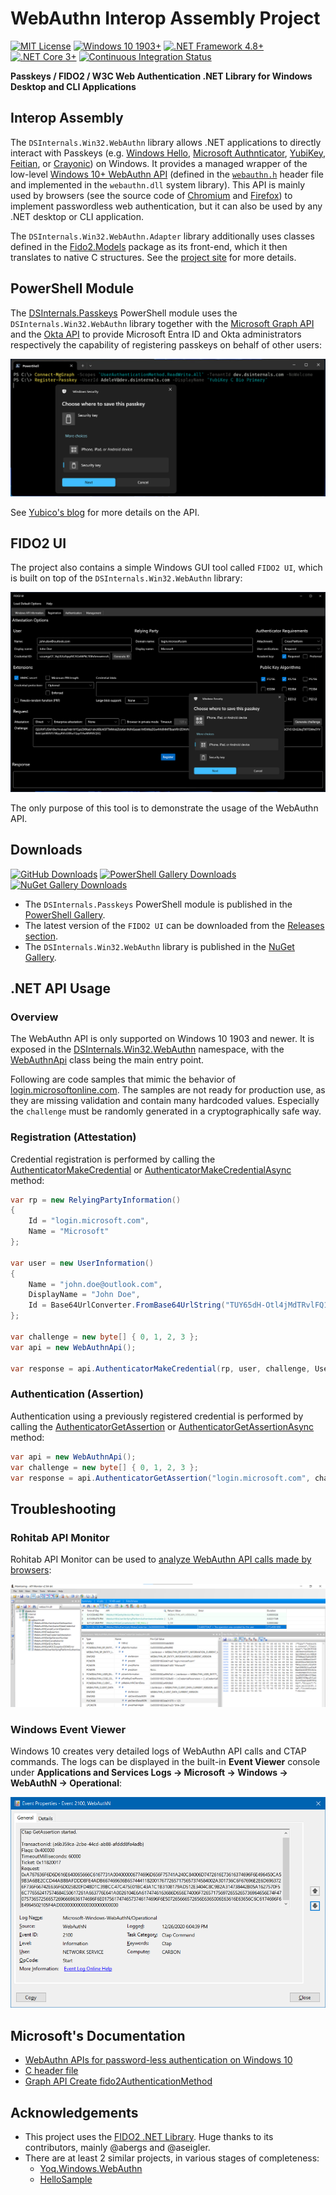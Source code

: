 # WebAuthn Interop Assembly Project

[![MIT License](https://img.shields.io/badge/License-MIT-green.svg)](../LICENSE)
[![Windows 10 1903+](https://img.shields.io/badge/Windows%2010-1903%2B-007bb8.svg?logo=Windows)](#)
[![.NET Framework 4.8+](https://img.shields.io/badge/.NET%20Framework-4.8%2B-007FFF.svg)](#)
[![.NET Core 3+](https://img.shields.io/badge/.NET%20Core-3%2B-007FFF.svg)](#)
[![Continuous Integration Status](https://github.com/MichaelGrafnetter/webauthn-interop/actions/workflows/autobuild.yml/badge.svg)](https://github.com/MichaelGrafnetter/webauthn-interop/actions)

**Passkeys / FIDO2 / W3C Web Authentication .NET Library for Windows Desktop and CLI Applications**

## Interop Assembly

The `DSInternals.Win32.WebAuthn` library allows .NET applications to directly interact with Passkeys (e.g. [Windows Hello](https://support.microsoft.com/en-us/windows/passkeys-in-windows-301c8944-5ea2-452b-9886-97e4d2ef4422), [Microsoft Authnticator](https://learn.microsoft.com/en-us/entra/identity/authentication/how-to-register-passkey-authenticator), [YubiKey](https://www.yubico.com/products/), [Feitian](https://www.ftsafe.com/products/FIDO), or [Crayonic](https://www.crayonic.com/)) on Windows.
It provides a managed wrapper of the low-level [Windows 10+ WebAuthn API](https://learn.microsoft.com/en-us/windows/win32/api/_webauthn/)
(defined in the [`webauthn.h`](https://github.com/microsoft/webauthn/blob/master/webauthn.h) header file and implemented in the `webauthn.dll` system library). This API is mainly used by browsers
(see the source code of [Chromium](https://chromium.googlesource.com/chromium/src/+/refs/heads/master/device/fido/win/webauthn_api.cc)
and [Firefox](https://searchfox.org/mozilla-central/source/dom/webauthn/WinWebAuthnService.cpp)) to implement passwordless web authentication,
but it can also be used by any .NET desktop or CLI application.

The `DSInternals.Win32.WebAuthn.Adapter` library additionally uses classes defined in the [Fido2.Models](https://www.nuget.org/packages/Fido2.Models/) package as its front-end, which it then translates to native C structures. See the [project site](https://github.com/abergs/fido2-net-lib) for more details.

## PowerShell Module

The [DSInternals.Passkeys](https://www.powershellgallery.com/packages/DSInternals.Passkeys) PowerShell module uses the `DSInternals.Win32.WebAuthn` library together with the [Microsoft Graph API](https://learn.microsoft.com/en-us/graph/api/resources/fido2authenticationmethod?view=graph-rest-beta) and the [Okta API](https://developer.okta.com/docs/api/openapi/okta-management/management/tag/UserFactor/#tag/UserFactor/operation/enrollFactor) to provide Microsoft Entra ID and Okta administrators respectively the capability of registering passkeys on behalf of other users:

![PowerShell Passkey Registration Screenshot](../Documentation/Screenshots/powershell.png)

See [Yubico's blog](https://www.yubico.com/blog/microsoft-strengthens-phishing-resistant-security-for-entra-id-with-fido2-provisioning-apis/) for more details on the API.

## FIDO2 UI

The project also contains a simple Windows GUI tool called `FIDO2 UI`, which is built on top of the `DSInternals.Win32.WebAuthn` library:

![FIDO2 UI Screenshot](../Documentation/Screenshots/fido2_ui.png)

The only purpose of this tool is to demonstrate the usage of the WebAuthn API.

## Downloads

[![GitHub Downloads](https://img.shields.io/github/downloads/MichaelGrafnetter/webauthn-interop/total.svg?label=GitHub%20Downloads&logo=GitHub)](https://github.com/MichaelGrafnetter/webauthn-interop/releases)
[![PowerShell Gallery Downloads](https://img.shields.io/powershellgallery/dt/DSInternals.Passkeys.svg?label=PowerShell%20Gallery%20Downloads&logo=PowerShell)](https://www.powershellgallery.com/packages/DSInternals.Passkeys/)
[![NuGet Gallery Downloads](https://img.shields.io/nuget/dt/DSInternals.Win32.WebAuthn.svg?label=NuGet%20Gallery%20Downloads&logo=NuGet)](https://www.nuget.org/packages/DSInternals.Win32.WebAuthn/)

- The `DSInternals.Passkeys` PowerShell module is published in the [PowerShell Gallery](https://www.powershellgallery.com/packages/DSInternals.Passkeys).
- The latest version of the `FIDO2 UI` can be downloaded from the [Releases section](https://github.com/MichaelGrafnetter/webauthn-interop/releases/latest).
- The `DSInternals.Win32.WebAuthn` library is published in the [NuGet Gallery](https://www.nuget.org/packages/DSInternals.Win32.WebAuthn/).

## .NET API Usage

### Overview

The WebAuthn API is only supported on Windows 10 1903 and newer. It is exposed in the [DSInternals.Win32.WebAuthn](../Documentation/API/DSInternals.Win32.WebAuthn.md) namespace, with the [WebAuthnApi](../Documentation/API/DSInternals.Win32.WebAuthn/WebAuthnApi.md) class being the main entry point.

Following are code samples that mimic the behavior of [login.microsoftonline.com](https://login.microsoftonline.com).
The samples are not ready for production use, as they are missing validation and contain many hardcoded values. Especially the `challenge` must be randomly generated in a cryptographically safe way.

### Registration (Attestation)

Credential registration is performed by calling the [AuthenticatorMakeCredential](../Documentation/API/DSInternals.Win32.WebAuthn.WebAuthnApi.md) or [AuthenticatorMakeCredentialAsync](../Documentation/API/DSInternals.Win32.WebAuthn.WebAuthnApi.md) method:

```cs
var rp = new RelyingPartyInformation()
{
    Id = "login.microsoft.com",
    Name = "Microsoft"
};

var user = new UserInformation()
{
    Name = "john.doe@outlook.com",
    DisplayName = "John Doe",
    Id = Base64UrlConverter.FromBase64UrlString("TUY65dH-Otl4jMdTRvlFQ1aApACYsuqGKSPQDQc1Bd4WVyw")
};

var challenge = new byte[] { 0, 1, 2, 3 };
var api = new WebAuthnApi();

var response = api.AuthenticatorMakeCredential(rp, user, challenge, UserVerificationRequirement.Required, AuthenticatorAttachment.Any);
```

### Authentication (Assertion)

Authentication using a previously registered credential is performed by calling the [AuthenticatorGetAssertion](../Documentation/API/DSInternals.Win32.WebAuthn.WebAuthnApi.md) or [AuthenticatorGetAssertionAsync](../Documentation/API/DSInternals.Win32.WebAuthn.WebAuthnApi.md) method:

```cs
var api = new WebAuthnApi();
var challenge = new byte[] { 0, 1, 2, 3 };
var response = api.AuthenticatorGetAssertion("login.microsoft.com", challenge, UserVerificationRequirement.Required, AuthenticatorAttachment.CrossPlatform);
```

## Troubleshooting

### Rohitab API Monitor

Rohitab API Monitor can be used to [analyze WebAuthn API calls made by browsers](../Documentation/Rohitab/README.md):

![API Monitor Screenshot](../Documentation/Screenshots/api_monitor.png)

### Windows Event Viewer

Windows 10 creates very detailed logs of WebAuthn API calls and CTAP commands. The logs can be displayed in the built-in
**Event Viewer** console under **Applications and Services Logs &rarr; Microsoft &rarr; Windows &rarr; WebAuthN &rarr; Operational**:

![WebAuthn Event Viewer Screenshot](../Documentation/Screenshots/webauthn_event_viewer.png)

## Microsoft's Documentation

- [WebAuthn APIs for password-less authentication on Windows 10](https://learn.microsoft.com/en-us/windows/win32/api/webauthn/)
- [C header file](https://github.com/microsoft/webauthn/blob/master/webauthn.h)
- [Graph API Create fido2AuthenticationMethod](https://learn.microsoft.com/en-us/graph/api/authentication-post-fido2methods?view=graph-rest-beta)

## Acknowledgements

- This project uses the [FIDO2 .NET Library](https://github.com/abergs/fido2-net-lib). Huge thanks to its contributors, mainly @abergs and @aseigler.
- There are at least 2 similar projects, in various stages of completeness:
  - [Yoq.Windows.WebAuthn](https://github.com/dbeinder/Yoq.Windows.WebAuthn)
  - [HelloSample](https://github.com/aseigler/HelloSample)
